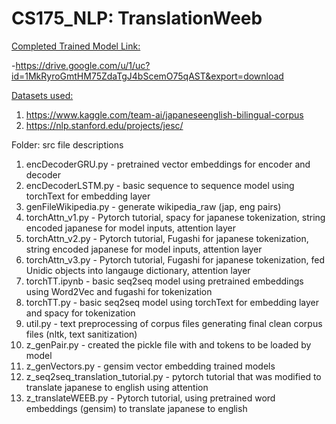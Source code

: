# CS175_NLP: TranslationWeeb

<u>Completed Trained Model Link:</u>

-https://drive.google.com/u/1/uc?id=1MkRyroGmtHM75ZdaTgJ4bScemO75qAST&export=download

<u>Datasets used:</u>
1. https://www.kaggle.com/team-ai/japaneseenglish-bilingual-corpus
2. https://nlp.stanford.edu/projects/jesc/ 

Folder: src file descriptions
1. encDecoderGRU.py - pretrained vector embeddings for encoder and decoder
2. encDecoderLSTM.py - basic sequence to sequence model using torchText for embedding layer
3. genFileWikipedia.py - generate wikipedia_raw (jap, eng pairs) 
4. torchAttn_v1.py - Pytorch tutorial, spacy for japanese tokenization, string encoded japanese for model inputs, attention layer
5. torchAttn_v2.py - Pytorch tutorial, Fugashi for japanese tokenization, string encoded japanese for model inputs, attention layer
6. torchAttn_v3.py - Pytorch tutorial, Fugashi for japanese tokenization, fed Unidic objects into langauge dictionary, attention layer
7. torchTT.ipynb - basic seq2seq model using pretrained embeddings using Word2Vec and fugashi for tokenization
8. torchTT.py - basic seq2seq model using torchText for embedding layer and spacy for tokenization
9. util.py - text preprocessing of corpus files generating final clean corpus files (nltk, text sanitization)
10. z_genPair.py - created the pickle file with <SOS> and <EOS> tokens to be loaded by model
11. z_genVectors.py - gensim vector embedding trained models
12. z_seq2seq_translation_tutorial.py - pytorch tutorial that was modified to translate japanese to english using attention
13. z_translateWEEB.py - Pytorch tutorial, using pretrained word embeddings (gensim) to translate japanese to english
